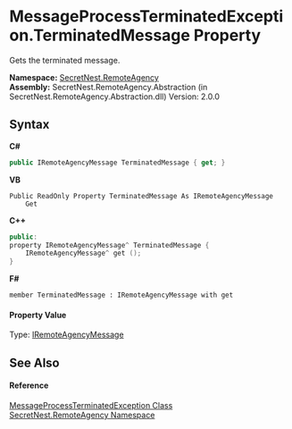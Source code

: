 # MessageProcessTerminatedException.TerminatedMessage Property 
 

Gets the terminated message.

**Namespace:**&nbsp;<a href="N_SecretNest_RemoteAgency">SecretNest.RemoteAgency</a><br />**Assembly:**&nbsp;SecretNest.RemoteAgency.Abstraction (in SecretNest.RemoteAgency.Abstraction.dll) Version: 2.0.0

## Syntax

**C#**<br />
``` C#
public IRemoteAgencyMessage TerminatedMessage { get; }
```

**VB**<br />
``` VB
Public ReadOnly Property TerminatedMessage As IRemoteAgencyMessage
	Get
```

**C++**<br />
``` C++
public:
property IRemoteAgencyMessage^ TerminatedMessage {
	IRemoteAgencyMessage^ get ();
}
```

**F#**<br />
``` F#
member TerminatedMessage : IRemoteAgencyMessage with get

```


#### Property Value
Type: <a href="T_SecretNest_RemoteAgency_IRemoteAgencyMessage">IRemoteAgencyMessage</a>

## See Also


#### Reference
<a href="T_SecretNest_RemoteAgency_MessageProcessTerminatedException">MessageProcessTerminatedException Class</a><br /><a href="N_SecretNest_RemoteAgency">SecretNest.RemoteAgency Namespace</a><br />